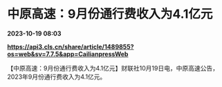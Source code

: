 # 中原高速：9月份通行费收入为4.1亿元

**2023-10-19 08:03**

**https://api3.cls.cn/share/article/1489855?os=web&sv=7.7.5&app=CailianpressWeb**

【中原高速：9月份通行费收入为4.1亿元】财联社10月19日电，中原高速公告，2023年9月份通行费收入为4.1亿元。